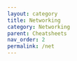 ```yaml
---
layout: category
title: Networking
category: Networking
parent: Cheatsheets
nav_order: 2
permalink: /net
---
```

